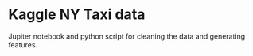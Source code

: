Kaggle NY Taxi data
===================


Jupiter notebook and python script for cleaning the data and generating features.
